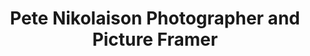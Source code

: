 ---
title: "Pete Nikolaison Photographer and Picture Framer"
url: /masterton/pete-nikolaison-photographer-and-picture-framer/
shop: Rahmen
---